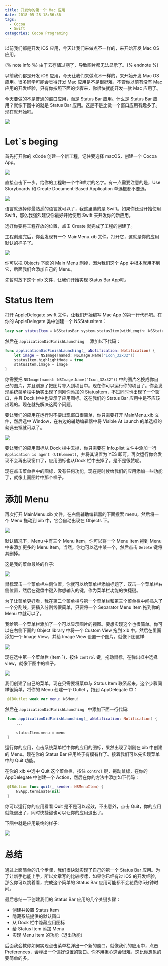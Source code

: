 ```yaml
---
title: 开发你的第一个 Mac 应用
date: 2018-05-28 18:56:36
tags: 
  - Cocoa
  - Swift 
categories: Cocoa Programing
---
```




以前我们都是开发 iOS 应用，今天让我们来做点不一样的，来开始开发 Mac OS  应用。

<!-- more -->

{% note info %} 由于云存储过期了，导致图片都无法显示了。{% endnote %}

以前我们都是开发 iOS 应用，今天让我们来做点不一样的，来开始开发 Mac OS  应用。很多同学可能会觉得开发 Mac 应用是不是很挺难，不管你以前有没有 Mac 应用的开发经验，只有你按照下面的步骤来，你很快就能开发一款 Mac 应用了。


今天要做的不是普通的窗口应用，而是 Status Bar 应用。什么是 Status Bar 应用？就像下图中的就是 Status Bar 应用。这是不是比做一个窗口应用有趣多了。现在就开始吧。 



![](http://othizsxsl.bkt.clouddn.com/macapp00.png)



# Let`s beging


首先打开你的 xCode 创建一个新工程，记住要选择 macOS，创建一个 Cocoa App。


![](http://othizsxsl.bkt.clouddn.com/macapp01.png)

直接点击下一步。给你的工程取一个牛B哄哄的名字。有一点需要注意的是，Use Storyboards 和 Create Document-Based Application 单选框都不要选。

![](http://othizsxsl.bkt.clouddn.com/macapp02.png)

语言就选择你最熟悉的语言就可以了，我这里选的是 Swift。如果你还没开始使用 Swift，那么我强烈建议你最好开始使用 Swift 来开发你的新应用。

选好你要将工程存放的位置，点击 Create 就完成了工程的创建了。

工程创建完后，你会发现有一个 MainMenu.xib 文件。打开它，这就是你的应用默认的样子了。

![](http://othizsxsl.bkt.clouddn.com/macapp03.png)

你可以把 Objects 下面的 Main Menu 删掉，因为我们这个 App 中根本就用不到它，后面我们会添加自己的 Menu。

先暂时放下这个 xib 文件，让我们开始实现 Status Bar App吧。



# Status Item

打开 AppleDelegate.swift 文件，让我们开始编写 Mac App 的第一行代码吧。在你的 AppleDelegate 类中创建一个 NSStatusItem：

```swift
lazy var statusItem = NSStatusBar.system.statusItem(withLength: NSStatusItem.variableLength)
```

 然后在 `applicationDidFinishLaunching  `  添加以下代码：

```swift
func applicationDidFinishLaunching(_ aNotification: Notification) {
    let image = NSImage(named: NSImage.Name("Icon_32x32"))
    statusItem.highlightMode = true
    statusItem.image = image
}
```

你需要把 `NSImage(named: NSImage.Name("Icon_32x32"))` 中的图片名换成你自己的图片，并且别忘了把图片导入到项目中。现在你可以运行你的项目了。你会发现系统菜单栏中确实出现了刚刚你添加的 StatusItem，不过同时也出现了一个窗口，并且 Dock 栏中也显示了应用图标。这在我们的 Status Bar 应用中是不应该出现的。现在就先解决这两个问题。

要让我们的应用在运行时不要出现窗口很简单，你只需要打开 MainMenu.xib 文件，然后选中 Window，在右边的辅助编辑器中将 Visible At Launch 的单选框的勾选去掉就可以了。

![](http://othizsxsl.bkt.clouddn.com/macapp04.png)



要让我们的应用图标从 Dock 栏中去掉，你只需要在 Info.plist 文件中添加一行 `Application is agent (UIElement)`，并将其设置为 YES 即可。再次运行你会发现不会再出现窗口了，应用图标也从Dock 栏中去掉了。是不是很赞呢。

现在点击菜单栏中的图标，没有任何功能，现在是时候给我们的应用添加一些功能了，就像上面图片中那个样子。



# 添加 Menu



再次打开 MainMenu.xib 文件，在右侧辅助编辑器的下面搜索 menu，然后将一个 Menu 拖动到 xib 中，它会自动出现在 Objects 下。

![](http://othizsxsl.bkt.clouddn.com/macapp05.png)

默认情况下，Menu 中有三个 Menu Item，你可以将一个 Menu Item 拖到 Menu 中来添加更多的 Menu Item，当然，你也可以选中某一个，然后点击 `Delete` 键将其删掉。

这是我的菜单最终的样子:

![](http://othizsxsl.bkt.clouddn.com/macapp06.png)

鼠标双击一个菜单栏左侧位置，你就可以给菜单栏添加标题了，双击一个菜单栏右侧位置，然后在键盘中键入你想输入的键，作为菜单栏功能的快捷键。

为了让菜单更好看，我在第二个菜单栏与第一个菜单栏和第三个菜单栏中间插入了一个分割线，要插入分割线很简单，只要将一个 Separator Menu Item 拖到你的 Menu 中就可以了。

我给第一个菜单栏添加了一个可以显示图片的视图。要想实现这个也很简单。你可以在右侧下面的 Object library 中将一个 Custom View 拖到 xib 中。然后在里面添加一个 Image View，并给 Image View 设置一个图片。就像下图这样:

![](http://othizsxsl.bkt.clouddn.com/macapp07.png)

现在选中第一个菜单栏 (Item 1)，按住 `control` 键，拖动鼠标，在弹出框中选择 view，就像下图中的样子。

![](http://othizsxsl.bkt.clouddn.com/macapp08.png)

我们创建了自己的菜单，现在只需要将菜单与 Status Item 联系起来。这个步骤同样很简单。将你的 Menu 创建一个 Outlet ，拖到 AppDelegate 中：

```swift
 @IBOutlet weak var menu: NSMenu!
```

然后在 `applicationDidFinishLaunching ` 中添加下面一行代码:

```swift
 func applicationDidFinishLaunching(_ aNotification: Notification) {
     ...
     
     statusItem.menu = menu
 }
```

运行你的应用，点击系统菜单栏中你的应用的图标，果然出现了刚刚在 xib 中创建的 Menu。现在你的 Status Bar 应用终于有模有样了。接着我们可以先实现菜单中的 Quit 功能。

在你的 xib 中选中 Quit 这个菜单栏，按住 `control` 键，拖动鼠标，在你的 AppDelegate 中创建一个 Action，然后在你的方法中添加如下代码：

```swift
 @IBAction func quit(_ sender: NSMenuItem) {
     NSApp.terminate(nil)
 }
```

你可以运行你的应用看看 Quit 是不是可以起效，不出意外，点击 Quit，你的应用就能退出了，同时快捷键也可以让你的应用退出了。

下图中就是应用最终的样子:

![](http://othizsxsl.bkt.clouddn.com/macapp00.png)



# 总结

通过上面简单的几个步骤，我们很快就实现了自己的第一个 Status Bar 应用。为了让新手也能上手，所以文章写的比较啰嗦，如果你已经有过 iOS 的开发经验，那么你可以跳着看，完成这个简单的  Status Bar 应用可能都不会花费你5分钟时间。

最后总结一下创建我们的 Status Bar 应用的几个关键步骤：

* 创建并设置 Status Item
* 隐藏系统提供的默认窗口
* 从 Dock 栏中隐藏应用图标
* 给 Status Item 添加 Menu
* 实现 Menu Item 的功能（退出功能）

后面我会教你如何实现点击菜单栏弹出一个新的窗口。就像我们的应用中，点击 Preferences，会弹出一个偏好设置的窗口。你不用担心这会很难，这比你想象的要简单的多。

